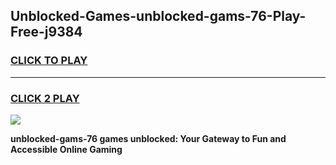 
## Unblocked-Games-unblocked-gams-76-Play-Free-j9384
<h3>
<a href="https://premium76.site?title=unblocked-gams-76&ref=23A">CLICK TO PLAY</a></h3>
<hr>

<h3>
<a href="https://premium76.site?title=unblocked-gams-76&ref=23A">CLICK 2 PLAY</a>
  
</h3>

<a href="https://premium76.site?title=unblocked-gams-76&ref=23A"><img src="https://clearcache.store/games.png"></a>


**unblocked-gams-76 games unblocked: Your Gateway to Fun and Accessible Online Gaming**
